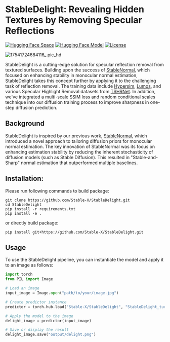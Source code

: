 # StableDelight: Revealing Hidden Textures by Removing Specular Reflections
[![Hugging Face Space](https://img.shields.io/badge/🤗%20Hugging%20Face%20-Space-yellow)](https://huggingface.co/spaces/Stable-X/StableDelight)
[![Hugging Face Model](https://img.shields.io/badge/🤗%20Hugging%20Face%20-Model-green)](https://huggingface.co/Stable-X/yoso-delight-v0-4-base)
[![License](https://img.shields.io/badge/License-Apache--2.0-929292)](https://www.apache.org/licenses/LICENSE-2.0)

![17541724684116_ pic_hd](https://github.com/user-attachments/assets/26713cf5-4f2c-40a3-b6e7-61309b2e175a)

StableDelight is a cutting-edge solution for specular reflection removal from textured surfaces. Building upon the success of [StableNormal](https://github.com/Stable-X/StableNormal), which focused on enhancing stability in monocular normal estimation, StableDelight takes this concept further by applying it to the challenging task of reflection removal. The training data include [Hypersim](https://github.com/apple/ml-hypersim), [Lumos](https://research.nvidia.com/labs/dir/lumos/), and various Specular Highlight Removal datasets from [TSHRNet](https://github.com/fu123456/TSHRNet). In addition, we've integrated a multi-scale SSIM loss and random conditional scales technique into our diffusion training process to improve sharpness in one-step diffusion prediction.

## Background
StableDelight is inspired by our previous work, [StableNormal](https://github.com/Stable-X/StableNormal), which introduced a novel approach to tailoring diffusion priors for monocular normal estimation. The key innovation of StableNormal was its focus on enhancing estimation stability by reducing the inherent stochasticity of diffusion models (such as Stable Diffusion). This resulted in "Stable-and-Sharp" normal estimation that outperformed multiple baselines.

## Installation:

Please run following commands to build package:
```
git clone https://github.com/Stable-X/StableDelight.git
cd StableDelight
pip install -r requirements.txt
pip install -e .
```
or directly build package:
```
pip install git+https://github.com/Stable-X/StableDelight.git
```

## Usage
To use the StableDelight pipeline, you can instantiate the model and apply it to an image as follows:

```python
import torch
from PIL import Image

# Load an image
input_image = Image.open("path/to/your/image.jpg")

# Create predictor instance
predictor = torch.hub.load("Stable-X/StableDelight", "StableDelight_turbo", trust_repo=True)

# Apply the model to the image
delight_image = predictor(input_image)

# Save or display the result
delight_image.save("output/delight.png")
```
